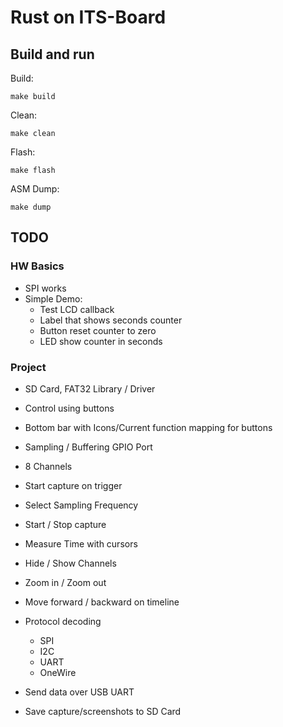 # Rust on ITS-Board

## Build and run

Build:

`make build`

Clean:

`make clean`

Flash:

`make flash`

ASM Dump:

`make dump`

## TODO

### HW Basics

- SPI works
- Simple Demo:
	- Test LCD callback
	- Label that shows seconds counter
	- Button reset counter to zero
	- LED show counter in seconds

### Project

- SD Card, FAT32 Library / Driver
- Control using buttons
- Bottom bar with Icons/Current function mapping for buttons
- Sampling / Buffering GPIO Port
- 8 Channels
- Start capture on trigger
- Select Sampling Frequency
- Start / Stop capture
- Measure Time with cursors
- Hide / Show Channels
- Zoom in / Zoom out
- Move forward / backward on timeline
- Protocol decoding
	- SPI
	- I2C
	- UART
	- OneWire

- Send data over USB UART
- Save capture/screenshots to SD Card
